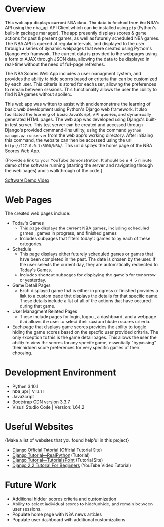 # Overview
This web app displays current NBA data. The data is fetched from the NBA's API using the nba_api API Client which can be installed using `pip` (Python's 
built-in package manager). The app presently displays scores & game actions for past & present games, as well as futurely scheduled NBA games. The NBA 
API is queried at regular intervals, and displayed to the user through a series of dynamic webpages that were created using Python's Django web framwork. 
The current data is provided to the webpages using a form of AJAX through JSON data, allowing the data to be displayed in real-time without the need of 
full-page refreshes.

The NBA Scores Web App includes a user managment system, and provides the ability to hide scores based on criteria that can be customized by each user. 
This criteria is stored for each user, allowing the preferences to remain between sessions. This functionality allows the user the ability to find NBA 
games without spoilers.

This web app was written to assist with and demonstrate the learning of basic web development using Python's Django web framework. It also facilitated the 
learning of basic JavaScript, API queries, and dynamically generated HTML pages. The web app was developed using Django's built-in test server. This test 
server can be created and accessed through Django's provided command-line utility, using the command `python manage.py runserver` from the web app's working
directory. After initiaing this command, the website can then be accessed using the url `http://127.0.0.1:8000/NBA/`. This url displays the home page of the 
NBA Scores Web App.


{Provide a link to your YouTube demonstration.  It should be a 4-5 minute demo of the software running (starting the server and navigating through the web pages) and a walkthrough of the code.}

[Software Demo Video](http://youtube.link.goes.here)

# Web Pages
The created web pages include:
* Today's Games
    - This page displays the current NBA games, including scheduled games , games in progress, and finished games. 
    - Includes subpages that filters today's games to by each of these categories.
* Schedule
    - This page displays either futurely scheduled games or games that have been completed in the past. The date is chosen by the user. If the user selects the current day, they are automatically redirected to Today's Games.
    - Includes shortcut subpages for displaying the game's for tomorrow or yesterday.
* Game Detail Pages
    - Each displayed game that is either in progress or finished provides a link to a custom page that displays the details for that specific game. These details include a list of all of the actions that have occured during that game.
* User Managment Related Pages
    - These include pages for login, logout, a dashboard, and a webpage that allows the user to select their custom hidden scores criteria.
* Each page that displays game scores provides the ability to toggle hiding the game scores based on the specfic user provided criteria. The only exception to this is the game detail pages. This allows the user the ability to view the scores for any specifc game, essentially "bypassing" their hidden score preferences for very specific games of their choosing. 

# Development Environment
* Python 3.10.1
* nba_api | V1.1.11
* JavaScript
* Bootstrap CDN version 3.3.7
* Visual Studio Code | Version: 1.64.2

# Useful Websites
{Make a list of websites that you found helpful in this project}
* [Django Official Tutorial](https://docs.djangoproject.com/en/stable/intro/tutorial01/) (Official Tutorial Site)
* [Django Tutorial—RealPython](https://realpython.com/get-started-with-django-1/) (Tutorial)
* [Django Tutorial—TutorialsPoint](https://www.tutorialspoint.com/django/index.htm) (Tutorial Site)
* [Django 2.2 Tutorial For Beginners](https://www.youtube.com/watch?v=OSBOZdwMCNw) (YouTube Video Tutorial)

# Future Work
* Additional hidden scores criteria and customization
* Ability to select individual scores to hide/unhide, and remain between user sessions.
* Populate home page with NBA news articles
* Populate user dashboard with additional customizations